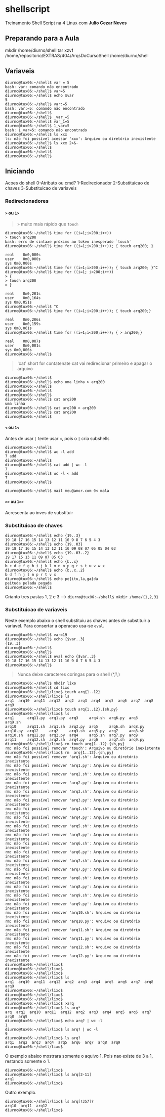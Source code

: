 # shellscript
Treinamento Shell Script na 4 Linux com **Julio Cezar Neves**

## Preparando para a Aula
mkdir /home/diurno/shell
tar xzvf /home/repositorio/EXTRAS/404/ArqsDoCursoShell /home/diurno/shell


## Variaveis

```
diurno@tux06:~/shell$ var = 5
bash: var: comando não encontrado
diurno@tux06:~/shell$ var=5
diurno@tux06:~/shell$ echo $var
5
diurno@tux06:~/shell$ var:=5
bash: var:=5: comando não encontrado
diurno@tux06:~/shell$ 
diurno@tux06:~/shell$ _var_=5
diurno@tux06:~/shell$ var_1=5
diurno@tux06:~/shell$ 1_var=5
bash: 1_var=5: comando não encontrado
diurno@tux06:~/shell$ ls xxx
ls: não foi possível acessar 'xxx': Arquivo ou diretório inexistente
diurno@tux06:~/shell$ ls xxx 2>&-
diurno@tux06:~/shell$ 
diurno@tux06:~/shell$ 
diurno@tux06:~/shell$ 
```

## Iniciando
Acoes do shell
0-Atributo ou cmd?
1-Redirecionador
2-Substituicao de chaves
3-Substituicao de variaveis


### Redirecionadores
#### `>` ou `1>`
> `>` muito mais rápido que `touch`

```
diurno@tux06:~/shell$ time for ((i=1;i>200;i++))
> touch arq200
bash: erro de sintaxe próximo ao token inesperado `touch'
diurno@tux06:~/shell$ time for ((i=1;i>200;i++)); { touch arq200; }

real	0m0,000s
user	0m0,000s
sys	0m0,000s
diurno@tux06:~/shell$ time for ((i=1;i>200;i++)); { touch arq200; }^C
diurno@tux06:~/shell$ time for ((i=1; i<200;i++))
> {
> touch arq200
> }

real	0m0,201s
user	0m0,164s
sys	0m0,051s
diurno@tux06:~/shell$ ^C
diurno@tux06:~/shell$ time for ((i=1;i<200;i++)); { touch arq200;}

real	0m0,206s
user	0m0,159s
sys	0m0,061s
diurno@tux06:~/shell$ time for ((i=1;i<200;i++)); { > arq200;}

real	0m0,007s
user	0m0,001s
sys	0m0,006s
diurno@tux06:~/shell$ 

```

> 'cat' short for contatenate
cat vai redirecionar primeiro e apagar o arquivo
```
diurno@tux06:~/shell$ 
diurno@tux06:~/shell$ echo uma linha > arq200
diurno@tux06:~/shell$ 
diurno@tux06:~/shell$ 
diurno@tux06:~/shell$ 
diurno@tux06:~/shell$ cat arq200
uma linha
diurno@tux06:~/shell$ cat arq200 > arq200
diurno@tux06:~/shell$ cat arq200
diurno@tux06:~/shell$ 
```

#### `<` ou `1<`
Antes de usar `|` tente usar `<`, pois o `|` cria subshells
```
diurno@tux06:~/shell$ 
diurno@tux06:~/shell$ wc -l add
7 add
diurno@tux06:~/shell$ 
diurno@tux06:~/shell$ cat add | wc -l
7
diurno@tux06:~/shell$ wc -l < add
7
diurno@tux06:~/shell$ 
```
```
diurno@tux06:~/shell$ mail meu@amor.com 0< mala
```

#### `>>` ou `1>>`
Acrescenta ao inves de substituir



### Substituicao de chaves
```
diurno@tux06:~/shell$ echo {19..3}
19 18 17 16 15 14 13 12 11 10 9 8 7 6 5 4 3
diurno@tux06:~/shell$ echo {19..03}
19 18 17 16 15 14 13 12 11 10 09 08 07 06 05 04 03
diurno@tux06:~/shell$ echo {19..03..2}
19 17 15 13 11 09 07 05 03
diurno@tux06:~/shell$ echo {b..x}
b c d e f g h i j k l m n o p q r s t u v w x
diurno@tux06:~/shell$ echo {b..x..2}
b d f h j l n p r t v x
diurno@tux06:~/shell$ echo pe{itu,la,ga}da
peituda pelada pegada
diurno@tux06:~/shell$ 

```
Crianto tres pastas 1, 2 e 3 --> `diurno@tux06:~/shell$ mkdir /home/{1,2,3}`



### Substituicao de variaveis

Neste exemplo abaixo o shell substituiu as chaves antes de substituir a variavel. Para consertar a operacao usa-se `eval`.
```
diurno@tux06:~/shell$ var=19
diurno@tux06:~/shell$ echo {$var..3}
{19..3}
diurno@tux06:~/shell$ 
diurno@tux06:~/shell$ 
diurno@tux06:~/shell$ eval echo {$var..3}
19 18 17 16 15 14 13 12 11 10 9 8 7 6 5 4 3
diurno@tux06:~/shell$
```

> Nunca deixe caracteres coringas para o shell (*,?,)
```
diurno@tux06:~/shell$ mkdir lixo
diurno@tux06:~/shell$ cd lixo
diurno@tux06:~/shell/lixo$ touch arq{1..12}
diurno@tux06:~/shell/lixo$ ls
arq1  arq10  arq11  arq12  arq2  arq3  arq4  arq5  arq6  arq7  arq8  arq9
diurno@tux06:~/shell/lixo$ touch arq{1..12}.{sh,py}
diurno@tux06:~/shell/lixo$ ls
arq1      arq11.py  arq1.py  arq3     arq4.sh  arq6.py  arq8     arq9.sh
arq10     arq11.sh  arq1.sh  arq3.py  arq5     arq6.sh  arq8.py
arq10.py  arq12     arq2     arq3.sh  arq5.py  arq7     arq8.sh
arq10.sh  arq12.py  arq2.py  arq4     arq5.sh  arq7.py  arq9
arq11     arq12.sh  arq2.sh  arq4.py  arq6     arq7.sh  arq9.py
diurno@tux06:~/shell/lixo$ rm touch arq{1..12}.{sh,py}
rm: não foi possível remover 'touch': Arquivo ou diretório inexistente
diurno@tux06:~/shell/lixo$ rm  arq{1..12}.{sh,py}
rm: não foi possível remover 'arq1.sh': Arquivo ou diretório inexistente
rm: não foi possível remover 'arq1.py': Arquivo ou diretório inexistente
rm: não foi possível remover 'arq2.sh': Arquivo ou diretório inexistente
rm: não foi possível remover 'arq2.py': Arquivo ou diretório inexistente
rm: não foi possível remover 'arq3.sh': Arquivo ou diretório inexistente
rm: não foi possível remover 'arq3.py': Arquivo ou diretório inexistente
rm: não foi possível remover 'arq4.sh': Arquivo ou diretório inexistente
rm: não foi possível remover 'arq4.py': Arquivo ou diretório inexistente
rm: não foi possível remover 'arq5.sh': Arquivo ou diretório inexistente
rm: não foi possível remover 'arq5.py': Arquivo ou diretório inexistente
rm: não foi possível remover 'arq6.sh': Arquivo ou diretório inexistente
rm: não foi possível remover 'arq6.py': Arquivo ou diretório inexistente
rm: não foi possível remover 'arq7.sh': Arquivo ou diretório inexistente
rm: não foi possível remover 'arq7.py': Arquivo ou diretório inexistente
rm: não foi possível remover 'arq8.sh': Arquivo ou diretório inexistente
rm: não foi possível remover 'arq8.py': Arquivo ou diretório inexistente
rm: não foi possível remover 'arq9.sh': Arquivo ou diretório inexistente
rm: não foi possível remover 'arq9.py': Arquivo ou diretório inexistente
rm: não foi possível remover 'arq10.sh': Arquivo ou diretório inexistente
rm: não foi possível remover 'arq10.py': Arquivo ou diretório inexistente
rm: não foi possível remover 'arq11.sh': Arquivo ou diretório inexistente
rm: não foi possível remover 'arq11.py': Arquivo ou diretório inexistente
rm: não foi possível remover 'arq12.sh': Arquivo ou diretório inexistente
rm: não foi possível remover 'arq12.py': Arquivo ou diretório inexistente
diurno@tux06:~/shell/lixo$ 
diurno@tux06:~/shell/lixo$ 
diurno@tux06:~/shell/lixo$ 
diurno@tux06:~/shell/lixo$ ls
arq1  arq10  arq11  arq12  arq2  arq3  arq4  arq5  arq6  arq7  arq8  arq9
diurno@tux06:~/shell/lixo$  
diurno@tux06:~/shell/lixo$ 
diurno@tux06:~/shell/lixo$ 
diurno@tux06:~/shell/lixo$ >arq
diurno@tux06:~/shell/lixo$ ls arq*
arq  arq1  arq10  arq11  arq12  arq2  arq3  arq4  arq5  arq6  arq7  arq8  arq9
diurno@tux06:~/shell/lixo$ echo arq? | wc -l
1
diurno@tux06:~/shell/lixo$ ls arq? | wc -l
9
diurno@tux06:~/shell/lixo$ ls arq?
arq1  arq2  arq3  arq4  arq5  arq6  arq7  arq8  arq9
diurno@tux06:~/shell/lixo$ 
```
O exemplo abaixo mostrara somente o aquivo 1. Pois nao existe de 3 a 1, restando somente o 1.
```
diurno@tux06:~/shell/lixo$ 
diurno@tux06:~/shell/lixo$ ls arq[3-11]
arq1
diurno@tux06:~/shell/lixo$ 
```
Outro exemplo.
```
diurno@tux06:~/shell/lixo$ ls arq[!357]?
arq10  arq11  arq12
diurno@tux06:~/shell/lixo$ 
```



### 
```

```
### 
```

```





